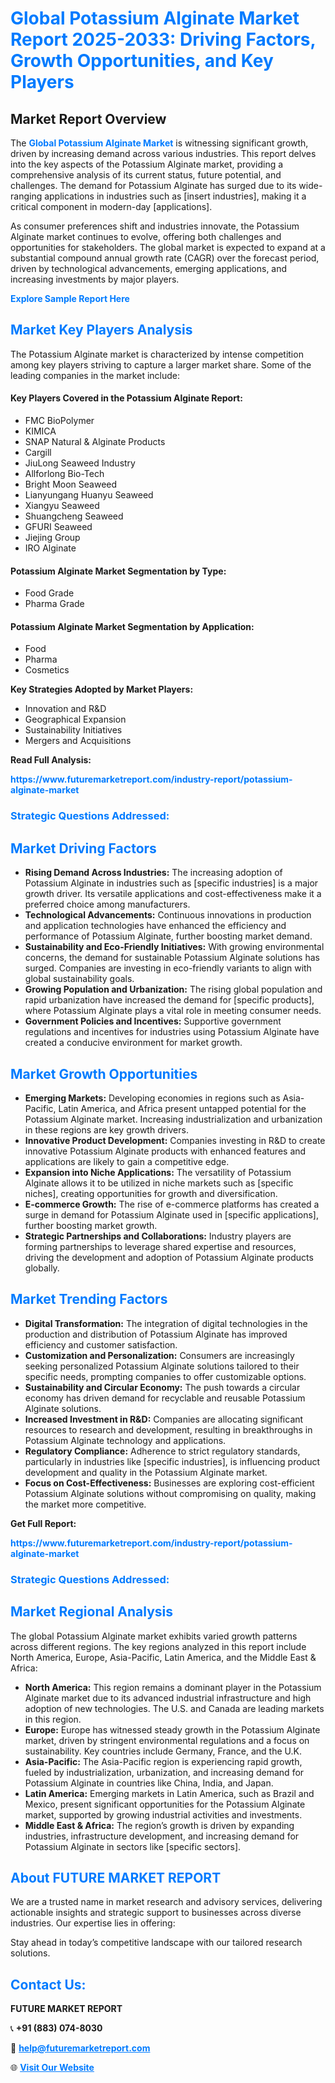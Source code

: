 <h1 style="color: #007BFF;">Global Potassium Alginate Market Report 2025-2033: Driving Factors, Growth Opportunities, and Key Players</h1>

<section id="overview">
<h2>Market Report Overview</h2>
<p>The <a href="https://www.futuremarketreport.com/industry-report/potassium-alginate-market" style="color: #007BFF; text-decoration: none;"><strong>Global Potassium Alginate Market</strong></a> is witnessing significant growth, driven by increasing demand across various industries. This report delves into the key aspects of the Potassium Alginate market, providing a comprehensive analysis of its current status, future potential, and challenges. The demand for Potassium Alginate has surged due to its wide-ranging applications in industries such as [insert industries], making it a critical component in modern-day [applications].</p>
<p>As consumer preferences shift and industries innovate, the Potassium Alginate market continues to evolve, offering both challenges and opportunities for stakeholders. The global market is expected to expand at a substantial compound annual growth rate (CAGR) over the forecast period, driven by technological advancements, emerging applications, and increasing investments by major players.</p>
</section>

<section id="overview">
<p><a href="https://www.futuremarketreport.com/request-sample/reportId=85409" style="color: #007BFF; text-decoration: none;"><strong>Explore Sample Report Here</strong></a></p>
</section>

<section id="key-players">
<h2 style="color: #007BFF;">Market Key Players Analysis</h2>
<p>The Potassium Alginate market is characterized by intense competition among key players striving to capture a larger market share. Some of the leading companies in the market include:</p>
<h4>Key Players Covered in the Potassium Alginate Report:</h4>
<ul><li>FMC BioPolymer</li><li>KIMICA</li><li>SNAP Natural &amp; Alginate Products</li><li>Cargill</li><li>JiuLong Seaweed Industry</li><li>Allforlong Bio-Tech</li><li>Bright Moon Seaweed</li><li>Lianyungang Huanyu Seaweed</li><li>Xiangyu Seaweed</li><li>Shuangcheng Seaweed</li><li>GFURI Seaweed</li><li>Jiejing Group</li><li>IRO Alginate</li></ul>
<h4>Potassium Alginate Market Segmentation by Type:</h4>
<ul><li>Food Grade</li><li>Pharma Grade</li></ul>

<h4>Potassium Alginate Market Segmentation by Application:</h4>
<ul><li>Food</li><li>Pharma</li><li>Cosmetics</li></ul>
<p><strong>Key Strategies Adopted by Market Players:</strong></p>
<ul>
<li>Innovation and R&D</li>
<li>Geographical Expansion</li>
<li>Sustainability Initiatives</li>
<li>Mergers and Acquisitions</li>
</ul>
</section>

<section>
<p><strong>Read Full Analysis: </strong></p><a href="https://www.futuremarketreport.com/industry-report/potassium-alginate-market" style="color: #007BFF; text-decoration: none;"><strong>https://www.futuremarketreport.com/industry-report/potassium-alginate-market</strong></a>
<h3 style="color: #007BFF;">Strategic Questions Addressed:</h3>
</section>

<section id="driving-factors">
<h2 style="color: #007BFF;">Market Driving Factors</h2>
<ul>
<li><strong>Rising Demand Across Industries:</strong> The increasing adoption of Potassium Alginate in industries such as [specific industries] is a major growth driver. Its versatile applications and cost-effectiveness make it a preferred choice among manufacturers.</li>
<li><strong>Technological Advancements:</strong> Continuous innovations in production and application technologies have enhanced the efficiency and performance of Potassium Alginate, further boosting market demand.</li>
<li><strong>Sustainability and Eco-Friendly Initiatives:</strong> With growing environmental concerns, the demand for sustainable Potassium Alginate solutions has surged. Companies are investing in eco-friendly variants to align with global sustainability goals.</li>
<li><strong>Growing Population and Urbanization:</strong> The rising global population and rapid urbanization have increased the demand for [specific products], where Potassium Alginate plays a vital role in meeting consumer needs.</li>
<li><strong>Government Policies and Incentives:</strong> Supportive government regulations and incentives for industries using Potassium Alginate have created a conducive environment for market growth.</li>
</ul>
</section>

<section id="growth-opportunities">
<h2 style="color: #007BFF;">Market Growth Opportunities</h2>
<ul>
<li><strong>Emerging Markets:</strong> Developing economies in regions such as Asia-Pacific, Latin America, and Africa present untapped potential for the Potassium Alginate market. Increasing industrialization and urbanization in these regions are key growth drivers.</li>
<li><strong>Innovative Product Development:</strong> Companies investing in R&D to create innovative Potassium Alginate products with enhanced features and applications are likely to gain a competitive edge.</li>
<li><strong>Expansion into Niche Applications:</strong> The versatility of Potassium Alginate allows it to be utilized in niche markets such as [specific niches], creating opportunities for growth and diversification.</li>
<li><strong>E-commerce Growth:</strong> The rise of e-commerce platforms has created a surge in demand for Potassium Alginate used in [specific applications], further boosting market growth.</li>
<li><strong>Strategic Partnerships and Collaborations:</strong> Industry players are forming partnerships to leverage shared expertise and resources, driving the development and adoption of Potassium Alginate products globally.</li>
</ul>
</section>

<section id="trending-factors">
<h2 style="color: #007BFF;">Market Trending Factors</h2>
<ul>
<li><strong>Digital Transformation:</strong> The integration of digital technologies in the production and distribution of Potassium Alginate has improved efficiency and customer satisfaction.</li>
<li><strong>Customization and Personalization:</strong> Consumers are increasingly seeking personalized Potassium Alginate solutions tailored to their specific needs, prompting companies to offer customizable options.</li>
<li><strong>Sustainability and Circular Economy:</strong> The push towards a circular economy has driven demand for recyclable and reusable Potassium Alginate solutions.</li>
<li><strong>Increased Investment in R&D:</strong> Companies are allocating significant resources to research and development, resulting in breakthroughs in Potassium Alginate technology and applications.</li>
<li><strong>Regulatory Compliance:</strong> Adherence to strict regulatory standards, particularly in industries like [specific industries], is influencing product development and quality in the Potassium Alginate market.</li>
<li><strong>Focus on Cost-Effectiveness:</strong> Businesses are exploring cost-efficient Potassium Alginate solutions without compromising on quality, making the market more competitive.</li>
</ul>
</section>

<section>
<p><strong>Get Full Report: </strong></p><a href="https://www.futuremarketreport.com/industry-report/potassium-alginate-market" style="color: #007BFF; text-decoration: none;"><strong>https://www.futuremarketreport.com/industry-report/potassium-alginate-market</strong></a>
<h3 style="color: #007BFF;">Strategic Questions Addressed:</h3>
</section>


<section id="regional-analysis">
<h2 style="color: #007BFF;">Market Regional Analysis</h2>
<p>The global Potassium Alginate market exhibits varied growth patterns across different regions. The key regions analyzed in this report include North America, Europe, Asia-Pacific, Latin America, and the Middle East & Africa:</p>
<ul>
<li><strong>North America:</strong> This region remains a dominant player in the Potassium Alginate market due to its advanced industrial infrastructure and high adoption of new technologies. The U.S. and Canada are leading markets in this region.</li>
<li><strong>Europe:</strong> Europe has witnessed steady growth in the Potassium Alginate market, driven by stringent environmental regulations and a focus on sustainability. Key countries include Germany, France, and the U.K.</li>
<li><strong>Asia-Pacific:</strong> The Asia-Pacific region is experiencing rapid growth, fueled by industrialization, urbanization, and increasing demand for Potassium Alginate in countries like China, India, and Japan.</li>
<li><strong>Latin America:</strong> Emerging markets in Latin America, such as Brazil and Mexico, present significant opportunities for the Potassium Alginate market, supported by growing industrial activities and investments.</li>
<li><strong>Middle East & Africa:</strong> The region’s growth is driven by expanding industries, infrastructure development, and increasing demand for Potassium Alginate in sectors like [specific sectors].</li>
</ul>
</section>

<footer>
<h2 style="color: #007BFF;">About FUTURE MARKET REPORT</h2>
<p>We are a trusted name in market research and advisory services, delivering actionable insights and strategic support to businesses across diverse industries. Our expertise lies in offering:</p>

<p>Stay ahead in today’s competitive landscape with our tailored research solutions.</p>

<h2 style="color: #007BFF;">Contact Us:</h2>
<p><strong>FUTURE MARKET REPORT</strong></p>
<p>📞 <strong>+91 (883) 074-8030</strong></p>
<p>📧 <strong><a href="mailto:help@futuremarketreport.com" style="color: #007BFF;">help@futuremarketreport.com</a></strong></p>
<p>🌐 <strong><a href="https://www.futuremarketreport.com/" style="color: #007BFF;">Visit Our Website</a></strong></p>
</footer>